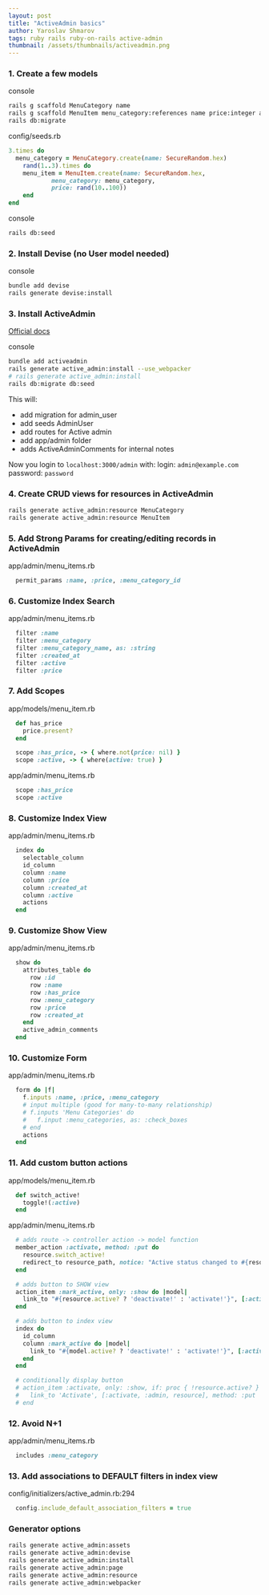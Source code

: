 ```yaml
---
layout: post
title: "ActiveAdmin basics"
author: Yaroslav Shmarov
tags: ruby rails ruby-on-rails active-admin
thumbnail: /assets/thumbnails/activeadmin.png
---
```


### 1. Create a few models

console
```sh
rails g scaffold MenuCategory name
rails g scaffold MenuItem menu_category:references name price:integer active:boolean
rails db:migrate
```

config/seeds.rb
```ruby
3.times do
  menu_category = MenuCategory.create(name: SecureRandom.hex)
	rand(1..3).times do
    menu_item = MenuItem.create(name: SecureRandom.hex, 
			menu_category: menu_category,
			price: rand(10..100))
	end
end
```

console
```sh
rails db:seed
```

### 2. Install Devise (no User model needed)

console
```sh
bundle add devise
rails generate devise:install
```

### 3. Install ActiveAdmin

[Official docs](https://activeadmin.info/documentation.html)

console
```sh
bundle add activeadmin
rails generate active_admin:install --use_webpacker
# rails generate active_admin:install
rails db:migrate db:seed
```

This will:
* add migration for admin_user
* add seeds AdminUser
* add routes for Active admin
* add app/admin folder
* adds ActiveAdminComments for internal notes

Now you login to `localhost:3000/admin` with:
login: `admin@example.com`
password: `password`

### 4. Create CRUD views for resources in ActiveAdmin

```sh
rails generate active_admin:resource MenuCategory
rails generate active_admin:resource MenuItem
```

### 5. Add Strong Params for creating/editing records in ActiveAdmin

app/admin/menu_items.rb
```ruby
  permit_params :name, :price, :menu_category_id
```

### 6. Customize Index Search

app/admin/menu_items.rb
```ruby
  filter :name
  filter :menu_category
  filter :menu_category_name, as: :string
  filter :created_at
  filter :active
  filter :price
```

### 7. Add Scopes

app/models/menu_item.rb
```ruby
  def has_price
    price.present?
  end

  scope :has_price, -> { where.not(price: nil) }
  scope :active, -> { where(active: true) }
```

app/admin/menu_items.rb
```ruby
  scope :has_price
  scope :active
```

### 8. Customize Index View

app/admin/menu_items.rb
```ruby
  index do
    selectable_column
    id_column
    column :name
    column :price
    column :created_at
    column :active
    actions
  end
```

### 9. Customize Show View

app/admin/menu_items.rb
```ruby
  show do
    attributes_table do
      row :id
      row :name
      row :has_price
      row :menu_category
      row :price
      row :created_at
    end
    active_admin_comments
  end
```

### 10. Customize Form

app/admin/menu_items.rb
```ruby
  form do |f|
    f.inputs :name, :price, :menu_category
    # input multiple (good for many-to-many relationship)
    # f.inputs 'Menu Categories' do
    #   f.input :menu_categories, as: :check_boxes
    # end
    actions
  end
```

### 11. Add custom button actions

app/models/menu_item.rb
```ruby
  def switch_active!
    toggle!(:active)
  end
```

app/admin/menu_items.rb
```ruby
  # adds route -> controller action -> model function
  member_action :activate, method: :put do
    resource.switch_active!
    redirect_to resource_path, notice: "Active status changed to #{resource.active}"
  end

  # adds button to SHOW view
  action_item :mark_active, only: :show do |model|
    link_to "#{resource.active? ? 'deactivate!' : 'activate!'}", [:activate, :admin, resource], method: :put
  end

  # adds button to index view
  index do
  	id_column
    column :mark_active do |model|
      link_to "#{model.active? ? 'deactivate!' : 'activate!'}", [:activate, :admin, model], method: :put
    end
  end

  # conditionally display button
  # action_item :activate, only: :show, if: proc { !resource.active? } do
  #   link_to 'Activate', [:activate, :admin, resource], method: :put
  # end
```

### 12. Avoid N+1

app/admin/menu_items.rb
```ruby
  includes :menu_category
```

### 13. Add associations to DEFAULT filters in index view

config/initializers/active_admin.rb:294
```ruby
  config.include_default_association_filters = true
```

### Generator options

```sh
rails generate active_admin:assets
rails generate active_admin:devise
rails generate active_admin:install
rails generate active_admin:page
rails generate active_admin:resource
rails generate active_admin:webpacker
```